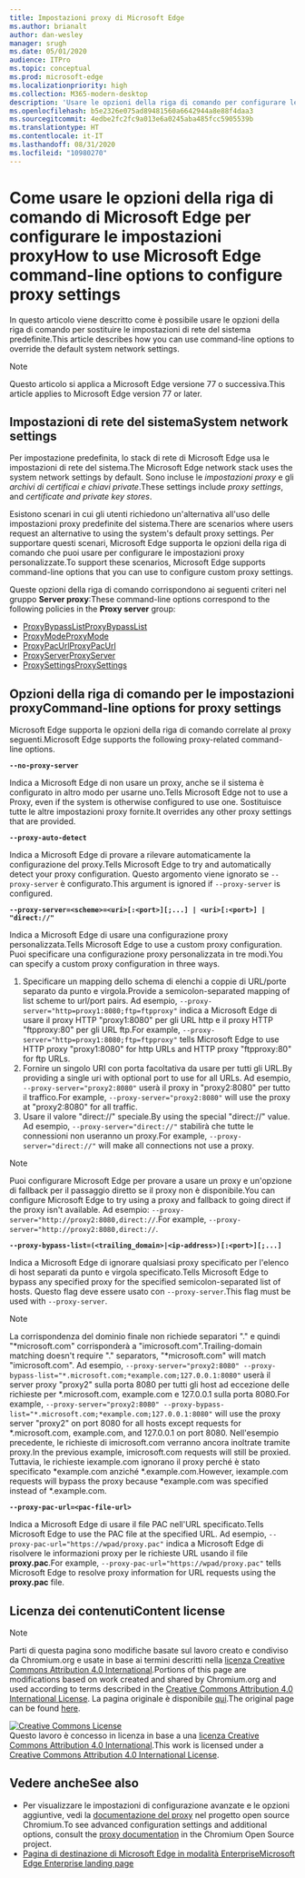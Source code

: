```yaml
---
title: Impostazioni proxy di Microsoft Edge
ms.author: brianalt
author: dan-wesley
manager: srugh
ms.date: 05/01/2020
audience: ITPro
ms.topic: conceptual
ms.prod: microsoft-edge
ms.localizationpriority: high
ms.collection: M365-modern-desktop
description: 'Usare le opzioni della riga di comando per configurare le impostazioni proxy '
ms.openlocfilehash: b5e2326e075ad89481560a6642944a8e88f4daa3
ms.sourcegitcommit: 4edbe2fc2fc9a013e6a0245aba485fcc5905539b
ms.translationtype: HT
ms.contentlocale: it-IT
ms.lasthandoff: 08/31/2020
ms.locfileid: "10980270"
---
```

# <span data-ttu-id="0fdd1-103">Come usare le opzioni della riga di comando di Microsoft Edge per configurare le impostazioni proxy</span><span class="sxs-lookup"><span data-stu-id="0fdd1-103">How to use Microsoft Edge command-line options to configure proxy settings</span></span>

<span data-ttu-id="0fdd1-104">In questo articolo viene descritto come è possibile usare le opzioni della riga di comando per sostituire le impostazioni di rete del sistema predefinite.</span><span class="sxs-lookup"><span data-stu-id="0fdd1-104">This article describes how you can use command-line options to override the default system network settings.</span></span>

>[!NOTE]
><span data-ttu-id="0fdd1-105">Questo articolo si applica a Microsoft Edge versione 77 o successiva.</span><span class="sxs-lookup"><span data-stu-id="0fdd1-105">This article applies to Microsoft Edge version 77 or later.</span></span>

## <span data-ttu-id="0fdd1-106">Impostazioni di rete del sistema</span><span class="sxs-lookup"><span data-stu-id="0fdd1-106">System network settings</span></span>

<span data-ttu-id="0fdd1-107">Per impostazione predefinita, lo stack di rete di Microsoft Edge usa le impostazioni di rete del sistema.</span><span class="sxs-lookup"><span data-stu-id="0fdd1-107">The Microsoft Edge network stack uses the system network settings by default.</span></span> <span data-ttu-id="0fdd1-108">Sono incluse le *impostazioni proxy* e gli *archivi di certificai e chiavi private*.</span><span class="sxs-lookup"><span data-stu-id="0fdd1-108">These settings include *proxy settings*, and *certificate and private key stores*.</span></span>

<span data-ttu-id="0fdd1-109">Esistono scenari in cui gli utenti richiedono un'alternativa all'uso delle impostazioni proxy predefinite del sistema.</span><span class="sxs-lookup"><span data-stu-id="0fdd1-109">There are scenarios where users request an alternative to using the system's default proxy settings.</span></span> <span data-ttu-id="0fdd1-110">Per supportare questi scenari, Microsoft Edge supporta le opzioni della riga di comando che puoi usare per configurare le impostazioni proxy personalizzate.</span><span class="sxs-lookup"><span data-stu-id="0fdd1-110">To support these scenarios, Microsoft Edge supports command-line options that you can use to configure custom proxy settings.</span></span>

<span data-ttu-id="0fdd1-111">Queste opzioni della riga di comando corrispondono ai seguenti criteri nel gruppo **Server proxy**:</span><span class="sxs-lookup"><span data-stu-id="0fdd1-111">These command-line options correspond to the following policies in the **Proxy server** group:</span></span>

- [<span data-ttu-id="0fdd1-112">ProxyBypassList</span><span class="sxs-lookup"><span data-stu-id="0fdd1-112">ProxyBypassList</span></span>](https://docs.microsoft.com/DeployEdge/microsoft-edge-policies#proxybypasslist)
- [<span data-ttu-id="0fdd1-113">ProxyMode</span><span class="sxs-lookup"><span data-stu-id="0fdd1-113">ProxyMode</span></span>](https://docs.microsoft.com/DeployEdge/microsoft-edge-policies#proxymode)
- [<span data-ttu-id="0fdd1-114">ProxyPacUrl</span><span class="sxs-lookup"><span data-stu-id="0fdd1-114">ProxyPacUrl</span></span>](https://docs.microsoft.com/DeployEdge/microsoft-edge-policies#proxypacurl)
- [<span data-ttu-id="0fdd1-115">ProxyServer</span><span class="sxs-lookup"><span data-stu-id="0fdd1-115">ProxyServer</span></span>](https://docs.microsoft.com/DeployEdge/microsoft-edge-policies#proxyserver)
- [<span data-ttu-id="0fdd1-116">ProxySettings</span><span class="sxs-lookup"><span data-stu-id="0fdd1-116">ProxySettings</span></span>](https://docs.microsoft.com/DeployEdge/microsoft-edge-policies#proxysettings)

## <span data-ttu-id="0fdd1-117">Opzioni della riga di comando per le impostazioni proxy</span><span class="sxs-lookup"><span data-stu-id="0fdd1-117">Command-line options for proxy settings</span></span>

<span data-ttu-id="0fdd1-118">Microsoft Edge supporta le opzioni della riga di comando correlate al proxy seguenti.</span><span class="sxs-lookup"><span data-stu-id="0fdd1-118">Microsoft Edge supports the following proxy-related command-line options.</span></span>

 **`--no-proxy-server`**
 
<span data-ttu-id="0fdd1-119">Indica a Microsoft Edge di non usare un proxy, anche se il sistema è configurato in altro modo per usarne uno.</span><span class="sxs-lookup"><span data-stu-id="0fdd1-119">Tells Microsoft Edge not to use a Proxy, even if the system is otherwise configured to use one.</span></span> <span data-ttu-id="0fdd1-120">Sostituisce tutte le altre impostazioni proxy fornite.</span><span class="sxs-lookup"><span data-stu-id="0fdd1-120">It overrides any other proxy settings that are provided.</span></span>

**`--proxy-auto-detect`**

<span data-ttu-id="0fdd1-121">Indica a Microsoft Edge di provare a rilevare automaticamente la configurazione del proxy.</span><span class="sxs-lookup"><span data-stu-id="0fdd1-121">Tells Microsoft Edge to try and automatically detect your proxy configuration.</span></span> <span data-ttu-id="0fdd1-122">Questo argomento viene ignorato se `--proxy-server` è configurato.</span><span class="sxs-lookup"><span data-stu-id="0fdd1-122">This argument is ignored if `--proxy-server` is configured.</span></span>

**`--proxy-server=<scheme>=<uri>[:<port>][;...] | <uri>[:<port>] | "direct://"`**

<span data-ttu-id="0fdd1-123">Indica a Microsoft Edge di usare una configurazione proxy personalizzata.</span><span class="sxs-lookup"><span data-stu-id="0fdd1-123">Tells Microsoft Edge to use a custom proxy configuration.</span></span> <span data-ttu-id="0fdd1-124">Puoi specificare una configurazione proxy personalizzata in tre modi.</span><span class="sxs-lookup"><span data-stu-id="0fdd1-124">You can specify a custom proxy configuration in three ways.</span></span>

1. <span data-ttu-id="0fdd1-125">Specificare un mapping dello schema di elenchi a coppie di URL/porte separato da punto e virgola.</span><span class="sxs-lookup"><span data-stu-id="0fdd1-125">Provide a semicolon-separated mapping of list scheme to url/port pairs.</span></span> <span data-ttu-id="0fdd1-126">Ad esempio, `--proxy-server="http=proxy1:8080;ftp=ftpproxy"` indica a Microsoft Edge di usare il proxy HTTP "proxy1:8080" per gli URL http e il proxy HTTP "ftpproxy:80" per gli URL ftp.</span><span class="sxs-lookup"><span data-stu-id="0fdd1-126">For example, `--proxy-server="http=proxy1:8080;ftp=ftpproxy"` tells Microsoft Edge to use HTTP proxy "proxy1:8080" for http URLs and HTTP proxy "ftpproxy:80" for ftp URLs.</span></span>
2. <span data-ttu-id="0fdd1-127">Fornire un singolo URI con porta facoltativa da usare per tutti gli URL.</span><span class="sxs-lookup"><span data-stu-id="0fdd1-127">By providing a single uri with optional port to use for all URLs.</span></span> <span data-ttu-id="0fdd1-128">Ad esempio, `--proxy-server="proxy2:8080"` userà il proxy in "proxy2:8080" per tutto il traffico.</span><span class="sxs-lookup"><span data-stu-id="0fdd1-128">For example, `--proxy-server="proxy2:8080"` will use the proxy at "proxy2:8080" for all traffic.</span></span>
3. <span data-ttu-id="0fdd1-129">Usare il valore "direct://" speciale.</span><span class="sxs-lookup"><span data-stu-id="0fdd1-129">By using the special "direct://" value.</span></span> <span data-ttu-id="0fdd1-130">Ad esempio, `--proxy-server="direct://"` stabilirà che tutte le connessioni non useranno un proxy.</span><span class="sxs-lookup"><span data-stu-id="0fdd1-130">For example, `--proxy-server="direct://"` will make all connections not use a proxy.</span></span> 

>[!NOTE]
><span data-ttu-id="0fdd1-131">Puoi configurare Microsoft Edge per provare a usare un proxy e un'opzione di fallback per il passaggio diretto se il proxy non è disponibile.</span><span class="sxs-lookup"><span data-stu-id="0fdd1-131">You can configure Microsoft Edge to try using a proxy and fallback to going direct if the proxy isn't available.</span></span> <span data-ttu-id="0fdd1-132">Ad esempio: `--proxy-server="http://proxy2:8080,direct://`.</span><span class="sxs-lookup"><span data-stu-id="0fdd1-132">For example, `--proxy-server="http://proxy2:8080,direct://`.</span></span>

**`--proxy-bypass-list=(<trailing_domain>|<ip-address>)[:<port>][;...]`**

<span data-ttu-id="0fdd1-133">Indica a Microsoft Edge di ignorare qualsiasi proxy specificato per l'elenco di host separati da punto e virgola specificato.</span><span class="sxs-lookup"><span data-stu-id="0fdd1-133">Tells Microsoft Edge to bypass any specified proxy for the specified semicolon-separated list of hosts.</span></span> <span data-ttu-id="0fdd1-134">Questo flag deve essere usato con `--proxy-server`.</span><span class="sxs-lookup"><span data-stu-id="0fdd1-134">This flag must be used with `--proxy-server`.</span></span>

>[!NOTE]
><span data-ttu-id="0fdd1-135">La corrispondenza del dominio finale non richiede separatori "." e quindi "\*microsoft.com" corrisponderà a "imicrosoft.com".</span><span class="sxs-lookup"><span data-stu-id="0fdd1-135">Trailing-domain matching doesn't require "." separators, "\*microsoft.com" will match "imicrosoft.com".</span></span> <span data-ttu-id="0fdd1-136">Ad esempio, `--proxy-server="proxy2:8080" --proxy-bypass-list="*.microsoft.com;*example.com;127.0.0.1:8080"` userà il server proxy "proxy2" sulla porta 8080 per tutti gli host ad eccezione delle richieste per \*.microsoft.com, example.com e 127.0.0.1 sulla porta 8080.</span><span class="sxs-lookup"><span data-stu-id="0fdd1-136">For example, `--proxy-server="proxy2:8080" --proxy-bypass-list="*.microsoft.com;*example.com;127.0.0.1:8080"` will use the proxy server "proxy2" on port 8080 for all hosts except requests for \*.microsoft.com, example.com, and 127.0.0.1 on port 8080.</span></span> <span data-ttu-id="0fdd1-137">Nell'esempio precedente, le richieste di imicrosoft.com verranno ancora inoltrate tramite proxy.</span><span class="sxs-lookup"><span data-stu-id="0fdd1-137">In the previous example, imicrosoft.com requests will still be proxied.</span></span> <span data-ttu-id="0fdd1-138">Tuttavia, le richieste iexample.com ignorano il proxy perché è stato specificato \*example.com anziché \*.example.com.</span><span class="sxs-lookup"><span data-stu-id="0fdd1-138">However, iexample.com requests will bypass the proxy because \*example.com was specified instead of \*.example.com.</span></span>

**`--proxy-pac-url=<pac-file-url>`**

<span data-ttu-id="0fdd1-139">Indica a Microsoft Edge di usare il file PAC nell'URL specificato.</span><span class="sxs-lookup"><span data-stu-id="0fdd1-139">Tells Microsoft Edge to use the PAC file at the specified URL.</span></span> <span data-ttu-id="0fdd1-140">Ad esempio, `--proxy-pac-url="https://wpad/proxy.pac"` indica a Microsoft Edge di risolvere le informazioni proxy per le richieste URL usando il file **proxy.pac**.</span><span class="sxs-lookup"><span data-stu-id="0fdd1-140">For example, `--proxy-pac-url="https://wpad/proxy.pac"` tells Microsoft Edge to resolve proxy information for URL requests using the **proxy.pac** file.</span></span>

## <span data-ttu-id="0fdd1-141">Licenza dei contenuti</span><span class="sxs-lookup"><span data-stu-id="0fdd1-141">Content license</span></span>

> [!NOTE]
> <span data-ttu-id="0fdd1-142">Parti di questa pagina sono modifiche basate sul lavoro creato e condiviso da Chromium.org e usate in base ai termini descritti nella [licenza Creative Commons Attribution 4.0 International](http://creativecommons.org/licenses/by/4.0/).</span><span class="sxs-lookup"><span data-stu-id="0fdd1-142">Portions of this page are modifications based on work created and shared by Chromium.org and used according to terms described in the [Creative Commons Attribution 4.0 International License](http://creativecommons.org/licenses/by/4.0/).</span></span> <span data-ttu-id="0fdd1-143">La pagina originale è disponibile [qui](https://www.chromium.org/developers/design-documents/network-settings#TOC-Command-line-options-for-proxy-sett).</span><span class="sxs-lookup"><span data-stu-id="0fdd1-143">The original page can be found [here](https://www.chromium.org/developers/design-documents/network-settings#TOC-Command-line-options-for-proxy-sett).</span></span>
  
<a rel="license" href="http://creativecommons.org/licenses/by/4.0/"><img alt="Creative Commons License" style="border-width:0" src="https://i.creativecommons.org/l/by/4.0/88x31.png" /></a><br /><span data-ttu-id="0fdd1-144">Questo lavoro è concesso in licenza in base a una <a rel="license" href="http://creativecommons.org/licenses/by/4.0/">licenza Creative Commons Attribution 4.0 International</a>.</span><span class="sxs-lookup"><span data-stu-id="0fdd1-144">This work is licensed under a <a rel="license" href="http://creativecommons.org/licenses/by/4.0/">Creative Commons Attribution 4.0 International License</a>.</span></span>

## <span data-ttu-id="0fdd1-145">Vedere anche</span><span class="sxs-lookup"><span data-stu-id="0fdd1-145">See also</span></span>

- <span data-ttu-id="0fdd1-146">Per visualizzare le impostazioni di configurazione avanzate e le opzioni aggiuntive, vedi la [documentazione del proxy](https://chromium.googlesource.com/chromium/src/+/HEAD/net/docs/proxy.md) nel progetto open source Chromium.</span><span class="sxs-lookup"><span data-stu-id="0fdd1-146">To see advanced configuration settings and additional options, consult the [proxy documentation](https://chromium.googlesource.com/chromium/src/+/HEAD/net/docs/proxy.md) in the Chromium Open Source project.</span></span>
- [<span data-ttu-id="0fdd1-147">Pagina di destinazione di Microsoft Edge in modalità Enterprise</span><span class="sxs-lookup"><span data-stu-id="0fdd1-147">Microsoft Edge Enterprise landing page</span></span>](https://aka.ms/EdgeEnterprise)

